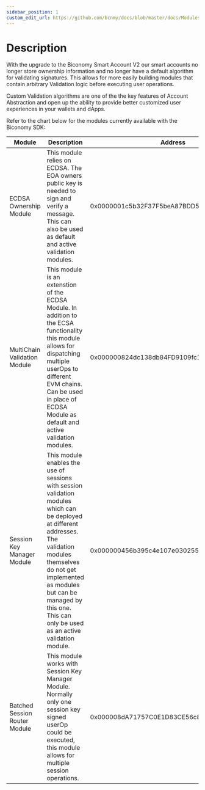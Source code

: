 ```yaml
---
sidebar_position: 1
custom_edit_url: https://github.com/bcnmy/docs/blob/master/docs/Modules/description.md
---
```


# Description

With the upgrade to the Biconomy Smart Account V2 our smart accounts no longer store ownership information and no longer have a default algorithm for validating signatures. This allows for more easily building modules that contain arbitrary Validation logic before executing user operations.

Custom Validation algorithms are one of the the key features of Account Abstraction and open up the ability to provide better customized user experiences in your wallets and dApps.

Refer to the chart below for the modules currently available with the Biconomy SDK:

| Module                        | Description                                                                                                                                                                                                                                                                     | Address                                    |
| ----------------------------- | ------------------------------------------------------------------------------------------------------------------------------------------------------------------------------------------------------------------------------------------------------------------------------- | ------------------------------------------ |
| ECDSA Ownership Module        | This module relies on ECDSA. The EOA owners public key is needed to sign and verify a message. This can also be used as default and active validation modules.                                                                                                                  | 0x0000001c5b32F37F5beA87BDD5374eB2aC54eA8e |
| MultiChain Validation Module  | This module is an extenstion of the ECDSA Module. In addition to the ECSA functionality this module allows for dispatching multiple userOps to different EVM chains. Can be used in place of ECDSA Module as default and active validation modules.                             | 0x000000824dc138db84FD9109fc154bdad332Aa8E |
| Session Key Manager Module    | This module enables the use of sessions with session validation modules which can be deployed at different addresses. The validation modules themselves do not get implemented as modules but can be managed by this one. This can only be used as an active validation module. | 0x000000456b395c4e107e0302553B90D1eF4a32e9 |
| Batched Session Router Module | This module works with Session Key Manager Module. Normally only one session key signed userOp could be executed, this module allows for multiple session operations.                                                                                                           | 0x000008dA71757C0E1D83CE56c823e25Aa49bC058 |
